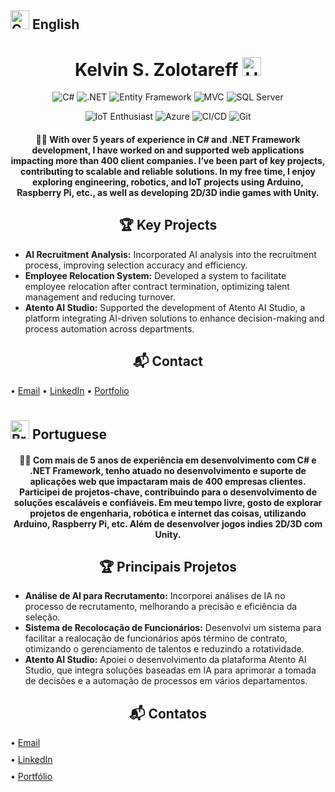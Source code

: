 <h2>
  <img src="https://upload.wikimedia.org/wikipedia/commons/thumb/c/cf/Flag_of_Canada.svg/2560px-Flag_of_Canada.svg.png" width="30" alt="Canada Flag"/> English</h2>
  <h1 align="center">
  Kelvin S. Zolotareff <img src="https://github.com/kaueMarques/kaueMarques/blob/master/hi.gif" width="30px" alt="Hello"/>
</h1>

<p align="center">
  <img src="https://img.shields.io/badge/-C%23-239120?style=flat&logo=c-sharp&logoColor=white" alt="C#"/>
  <img src="https://img.shields.io/badge/-.NET%20Framework-512BD4?style=flat&logo=.net&logoColor=white" alt=".NET"/>
  <img src="https://img.shields.io/badge/Entity%20Framework-512BD4?style=flat&logo=entity-framework&logoColor=white" alt="Entity Framework"/>
  <img src="https://img.shields.io/badge/MVC-b5008c?style=flat&logo=MVC&logoColor=white" alt="MVC"/>
  <img src="https://img.shields.io/badge/-SQL%20Server-b5a700?style=flat&logo=MVC&logoColor=white" alt="SQL Server"/>
</p>

<p align="center">
  <img src="https://img.shields.io/badge/IoT_Enthusiast-0000FF?style=flat&logo=arduino&logoColor=white" alt="IoT Enthusiast"/>
  <img src="https://img.shields.io/badge/Microsoft%20Azure-0089D6?style=flat&logo=microsoft-azure&logoColor=white" alt="Azure"/>
  <img src="https://img.shields.io/badge/CI%2FCD-0078D7?style=flat&logo=azure-pipelines" alt="CI/CD"/>
  <img src="https://img.shields.io/badge/-Git-F05032?style=flat&logo=git&logoColor=white" alt="Git"/>
</p>

<h4 align="center">👨‍💻 With over 5 years of experience in C# and .NET Framework development, I have worked on and supported web applications impacting more than 400 client companies. I’ve been part of key projects, contributing to scalable and reliable solutions. In my free time, I enjoy exploring engineering, robotics, and IoT projects using Arduino, Raspberry Pi, etc., as well as developing 2D/3D indie games with Unity.</h4>

<h2 align="center">🏆 Key Projects</h2>
<ul>
  <li><strong>AI Recruitment Analysis:</strong> Incorporated AI analysis into the recruitment process, improving selection accuracy and efficiency.</li>
  <li><strong>Employee Relocation System:</strong> Developed a system to facilitate employee relocation after contract termination, optimizing talent management and reducing turnover.</li>
  <li><strong>Atento AI Studio:</strong> Supported the development of Atento AI Studio, a platform integrating AI-driven solutions to enhance decision-making and process automation across departments.</li>
</ul>

<h2 align="center">📬 Contact</h2>
<p align="left">
  • <a href="mailto:kelvinzolotareff@gmail.com" style="display: inline-flex; align-items: center; margin-bottom: 10px;">Email</a>
  • <a href="https://www.linkedin.com/in/kelvinzolotareff/" style="display: inline-flex; align-items: center; margin-bottom: 10px;">LinkedIn</a>
  • <a href="https://kelvinzolotareff.github.io" style="display: inline-flex; align-items: center;">Portfolio</a>
</p>
<h2>
<img src="https://upload.wikimedia.org/wikipedia/commons/thumb/0/05/Flag_of_Brazil.svg/2560px-Flag_of_Brazil.svg.png" width="30" alt="Brazil Flag"/> Portuguese</h2>

<h4 align="center">👨‍💻 Com mais de 5 anos de experiência em desenvolvimento com C# e .NET Framework, tenho atuado no desenvolvimento e suporte de aplicações web que impactaram mais de 400 empresas clientes. Participei de projetos-chave, contribuindo para o desenvolvimento de soluções escaláveis e confiáveis. Em meu tempo livre, gosto de explorar projetos de engenharia, robótica e internet das coisas, utilizando Arduino, Raspberry Pi, etc. Além de desenvolver jogos indies 2D/3D com Unity.</h4>

<h2 align="center">🏆 Principais Projetos</h2>
<ul>
  <li><strong>Análise de AI para Recrutamento:</strong> Incorporei análises de IA no processo de recrutamento, melhorando a precisão e eficiência da seleção.</li>
  <li><strong>Sistema de Recolocação de Funcionários:</strong> Desenvolvi um sistema para facilitar a realocação de funcionários após término de contrato, otimizando o gerenciamento de talentos e reduzindo a rotatividade.</li>
  <li><strong>Atento AI Studio:</strong> Apoiei o desenvolvimento da plataforma Atento AI Studio, que integra soluções baseadas em IA para aprimorar a tomada de decisões e a automação de processos em vários departamentos.</li>
</ul>

<h2 align="center">📬 Contatos</h2>
<p align="left">
  • <a href="mailto:kelvinzolotareff@gmail.com" style="display: inline-flex; align-items: center; margin-bottom: 10px;">Email</a><br/>
  • <a href="https://www.linkedin.com/in/kelvinzolotareff/" style="display: inline-flex; align-items: center; margin-bottom: 10px;">LinkedIn</a><br/>
  • <a href="https://kelvinzolotareff.github.io" style="display: inline-flex; align-items: center;">Portfólio</a>
</p>
